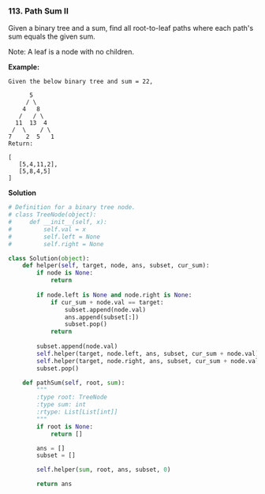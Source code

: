 ### 113. Path Sum II

Given a binary tree and a sum, find all root-to-leaf paths where each path's sum equals the given sum.

Note: A leaf is a node with no children.

**Example:**
```
Given the below binary tree and sum = 22,

      5
     / \
    4   8
   /   / \
  11  13  4
 /  \    / \
7    2  5   1
Return:

[
   [5,4,11,2],
   [5,8,4,5]
]
```

**Solution**
```Python
# Definition for a binary tree node.
# class TreeNode(object):
#     def __init__(self, x):
#         self.val = x
#         self.left = None
#         self.right = None

class Solution(object):
    def helper(self, target, node, ans, subset, cur_sum):
        if node is None:
            return
        
        if node.left is None and node.right is None:
            if cur_sum + node.val == target:
                subset.append(node.val)
                ans.append(subset[:])
                subset.pop()
            return
        
        subset.append(node.val)
        self.helper(target, node.left, ans, subset, cur_sum + node.val)
        self.helper(target, node.right, ans, subset, cur_sum + node.val)
        subset.pop()

    def pathSum(self, root, sum):
        """
        :type root: TreeNode
        :type sum: int
        :rtype: List[List[int]]
        """
        if root is None:
            return []

        ans = []
        subset = []

        self.helper(sum, root, ans, subset, 0)

        return ans
```